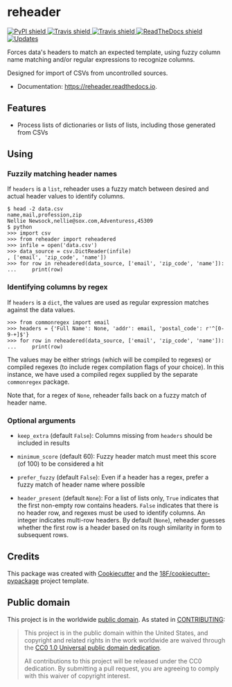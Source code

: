 # reheader


<a href="https://pypi.python.org/pypi/reheader">
  <img src="https://img.shields.io/pypi/v/reheader.svg"
  alt="PyPI shield">
</a>

<a href="https://travis-ci.org/18F/reheader">
  <img src="https://img.shields.io/travis/18F/reheader.svg"
  alt="Travis shield">
</a>

<a href="https://travis-ci.org/18F/reheader">
  <img src="https://img.shields.io/travis/18F/reheader.svg"
  alt="Travis shield">
</a>

<a href="https://reheader.readthedocs.io/en/latest/?badge=latest ">
  <img src=https://readthedocs.org/projects/reheader/badge/?version=latest"
  alt="ReadTheDocs shield">
</a>

<a href="https://pyup.io/repos/github/18F/reheader/">
  <img src="https://pyup.io/repos/github/18F/cookiecutter-django/shield.svg"
  alt="Updates">
</a>

Forces data's headers to match an expected template, using fuzzy column
name matching and/or regular expressions to recognize columns.

Designed for import of CSVs from uncontrolled sources.

* Documentation: https://reheader.readthedocs.io.


## Features

* Process lists of dictionaries or lists of lists, including those
  generated from CSVs

## Using

### Fuzzily matching header names

If `headers` is a `list`, reheader uses a fuzzy match between desired and
actual header values to identify columns.

    $ head -2 data.csv
    name,mail,profession,zip
    Nellie Newsock,nellie@sox.com,Adventuress,45309
    $ python
    >>> import csv
    >>> from reheader import reheadered
    >>> infile = open('data.csv')
    >>> data_source = csv.DictReader(infile)
    , ['email', 'zip_code', 'name'])
    >>> for row in reheadered(data_source, ['email', 'zip_code', 'name']):
    ...     print(row)

### Identifying columns by regex

If `headers` is a `dict`, the values are used as regular expression matches
against the data values.

    >>> from commonregex import email
    >>> headers = {'Full Name': None, 'addr': email, 'postal_code': r'^[0-9-+]$'}
    >>> for row in reheadered(data_source, ['email', 'zip_code', 'name']):
    ...     print(row)

The values may be either strings (which will be compiled to regexes) or
compiled regexes (to include regex compilation flags of your choice).
In this instance, we have used a compiled regex supplied by the
separate `commonregex` package.

Note that, for a regex of `None`, reheader falls back on a fuzzy match of
header name.

### Optional arguments

* `keep_extra` (default `False`): Columns missing from `headers` should
  be included in results

* `minimum_score` (default 60): Fuzzy header match must meet this score
  (of 100) to be considered a hit

* `prefer_fuzzy` (default `False`): Even if a header has a regex, prefer
  a fuzzy match of header name where possible

* `header_present` (default `None`): For a list of lists only, `True`
  indicates that the first non-empty row contains headers.  `False`
  indicates that there is no header row, and regexes must be used to
  identify columns.  An integer indicates multi-row headers.
  By default (`None`), reheader guesses whether the first row is a
  header based on its rough similarity in form to subsequent rows.


## Credits

This package was created with [Cookiecutter](https://github.com/audreyr/cookiecutter)
and the [18F/cookiecutter-pypackage](https://github.com/audreyr/cookiecutter-pypackage)
project template.

## Public domain

This project is in the worldwide [public domain](LICENSE.md). As stated in [CONTRIBUTING](CONTRIBUTING.md):

> This project is in the public domain within the United States, and copyright and related rights in the work worldwide are waived through the [CC0 1.0 Universal public domain dedication](https://creativecommons.org/publicdomain/zero/1.0/).
>
> All contributions to this project will be released under the CC0 dedication. By submitting a pull request, you are agreeing to comply with this waiver of copyright interest.
